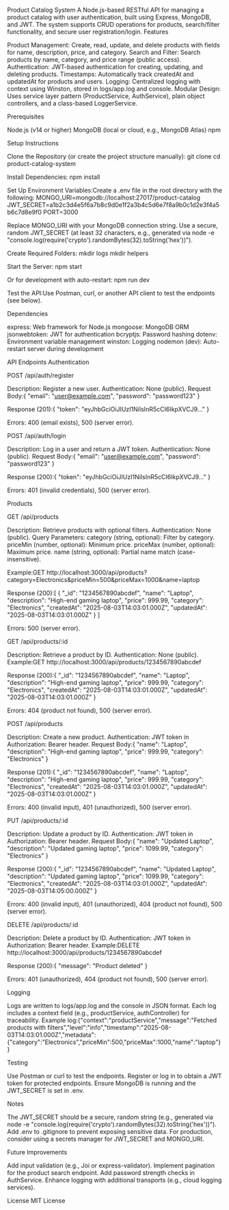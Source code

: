 Product Catalog System
A Node.js-based RESTful API for managing a product catalog with user authentication, built using Express, MongoDB, and JWT. The system supports CRUD operations for products, search/filter functionality, and secure user registration/login.
Features

Product Management: Create, read, update, and delete products with fields for name, description, price, and category.
Search and Filter: Search products by name, category, and price range (public access).
Authentication: JWT-based authentication for creating, updating, and deleting products.
Timestamps: Automatically track createdAt and updatedAt for products and users.
Logging: Centralized logging with context using Winston, stored in logs/app.log and console.
Modular Design: Uses service layer pattern (ProductService, AuthService), plain object controllers, and a class-based LoggerService.


Prerequisites

Node.js (v14 or higher)
MongoDB (local or cloud, e.g., MongoDB Atlas)
npm

Setup Instructions

Clone the Repository (or create the project structure manually):
git clone 
cd product-catalog-system


Install Dependencies:
npm install


Set Up Environment Variables:Create a .env file in the root directory with the following:
MONGO_URI=mongodb://localhost:27017/product-catalog
JWT_SECRET=a1b2c3d4e5f6a7b8c9d0e1f2a3b4c5d6e7f8a9b0c1d2e3f4a5b6c7d8e9f0
PORT=3000


Replace MONGO_URI with your MongoDB connection string.
Use a secure, random JWT_SECRET (at least 32 characters, e.g., generated via node -e "console.log(require('crypto').randomBytes(32).toString('hex'))").


Create Required Folders:
mkdir logs
mkdir helpers


Start the Server:
npm start

Or for development with auto-restart:
npm run dev


Test the API:Use Postman, curl, or another API client to test the endpoints (see below).


Dependencies

express: Web framework for Node.js
mongoose: MongoDB ORM
jsonwebtoken: JWT for authentication
bcryptjs: Password hashing
dotenv: Environment variable management
winston: Logging
nodemon (dev): Auto-restart server during development

API Endpoints
Authentication

POST /api/auth/register

Description: Register a new user.
Authentication: None (public).
Request Body:{
  "email": "user@example.com",
  "password": "password123"
}


Response (201):{
  "token": "eyJhbGciOiJIUzI1NiIsInR5cCI6IkpXVCJ9..."
}


Errors: 400 (email exists), 500 (server error).


POST /api/auth/login

Description: Log in a user and return a JWT token.
Authentication: None (public).
Request Body:{
  "email": "user@example.com",
  "password": "password123"
}


Response (200):{
  "token": "eyJhbGciOiJIUzI1NiIsInR5cCI6IkpXVCJ9..."
}


Errors: 401 (invalid credentials), 500 (server error).



Products

GET /api/products

Description: Retrieve products with optional filters.
Authentication: None (public).
Query Parameters:
category (string, optional): Filter by category.
priceMin (number, optional): Minimum price.
priceMax (number, optional): Maximum price.
name (string, optional): Partial name match (case-insensitive).


Example:GET http://localhost:3000/api/products?category=Electronics&priceMin=500&priceMax=1000&name=laptop


Response (200):[
  {
    "_id": "1234567890abcdef",
    "name": "Laptop",
    "description": "High-end gaming laptop",
    "price": 999.99,
    "category": "Electronics",
    "createdAt": "2025-08-03T14:03:01.000Z",
    "updatedAt": "2025-08-03T14:03:01.000Z"
  }
]


Errors: 500 (server error).


GET /api/products/:id

Description: Retrieve a product by ID.
Authentication: None (public).
Example:GET http://localhost:3000/api/products/1234567890abcdef


Response (200):{
  "_id": "1234567890abcdef",
  "name": "Laptop",
  "description": "High-end gaming laptop",
  "price": 999.99,
  "category": "Electronics",
  "createdAt": "2025-08-03T14:03:01.000Z",
  "updatedAt": "2025-08-03T14:03:01.000Z"
}


Errors: 404 (product not found), 500 (server error).


POST /api/products

Description: Create a new product.
Authentication: JWT token in Authorization: Bearer <token> header.
Request Body:{
  "name": "Laptop",
  "description": "High-end gaming laptop",
  "price": 999.99,
  "category": "Electronics"
}


Response (201):{
  "_id": "1234567890abcdef",
  "name": "Laptop",
  "description": "High-end gaming laptop",
  "price": 999.99,
  "category": "Electronics",
  "createdAt": "2025-08-03T14:03:01.000Z",
  "updatedAt": "2025-08-03T14:03:01.000Z"
}


Errors: 400 (invalid input), 401 (unauthorized), 500 (server error).


PUT /api/products/:id

Description: Update a product by ID.
Authentication: JWT token in Authorization: Bearer <token> header.
Request Body:{
  "name": "Updated Laptop",
  "description": "Updated gaming laptop",
  "price": 1099.99,
  "category": "Electronics"
}


Response (200):{
  "_id": "1234567890abcdef",
  "name": "Updated Laptop",
  "description": "Updated gaming laptop",
  "price": 1099.99,
  "category": "Electronics",
  "createdAt": "2025-08-03T14:03:01.000Z",
  "updatedAt": "2025-08-03T14:05:00.000Z"
}


Errors: 400 (invalid input), 401 (unauthorized), 404 (product not found), 500 (server error).


DELETE /api/products/:id

Description: Delete a product by ID.
Authentication: JWT token in Authorization: Bearer <token> header.
Example:DELETE http://localhost:3000/api/products/1234567890abcdef


Response (200):{
  "message": "Product deleted"
}


Errors: 401 (unauthorized), 404 (product not found), 500 (server error).



Logging

Logs are written to logs/app.log and the console in JSON format.
Each log includes a context field (e.g., productService, authController) for traceability.
Example log:{"context":"productService","message":"Fetched products with filters","level":"info","timestamp":"2025-08-03T14:03:01.000Z","metadata":{"category":"Electronics","priceMin":500,"priceMax":1000,"name":"laptop"}}



Testing

Use Postman or curl to test the endpoints.
Register or log in to obtain a JWT token for protected endpoints.
Ensure MongoDB is running and the JWT_SECRET is set in .env.

Notes

The JWT_SECRET should be a secure, random string (e.g., generated via node -e "console.log(require('crypto').randomBytes(32).toString('hex'))").
Add .env to .gitignore to prevent exposing sensitive data.
For production, consider using a secrets manager for JWT_SECRET and MONGO_URI.

Future Improvements

Add input validation (e.g., Joi or express-validator).
Implement pagination for the product search endpoint.
Add password strength checks in AuthService.
Enhance logging with additional transports (e.g., cloud logging services).

License
MIT License
